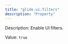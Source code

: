 ```yaml
---
title: "glide.ui.filters"
description: "Property"
---
```


Description: Enable UI filters.

Value: `true`